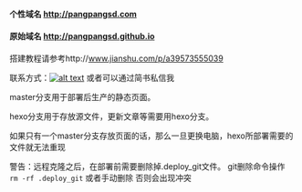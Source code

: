 

#### 个性域名 http://pangpangsd.com
#### 原始域名 http://pangpangsd.github.io

搭建教程请参考http://www.jianshu.com/p/a39573555039

联系方式：[![alt text](http://rescdn.qqmail.com/zh_CN/htmledition/images/function/qm_open/ico_mailme_02.png)](http://mail.qq.com/cgi-bin/qm_share?t=qm_mailme&email=zLutvK_kpamqjL294q_joQ)
或者可以通过简书私信我


master分支用于部署后生产的静态页面。

hexo分支用于存放源文件，更新文章等需要用hexo分支。

如果只有一个master分支存放页面的话，那么一旦更换电脑，hexo所部署需要的文件就无法重现

警告：远程克隆之后，在部署前需要删除掉.deploy_git文件。
git删除命令操作  
``rm -rf .deploy_git``
或者手动删除
否则会出现冲突
